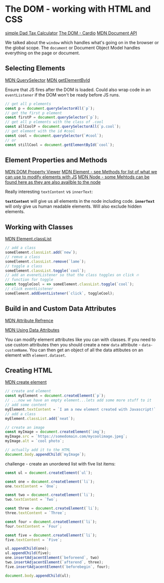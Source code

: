 # The DOM - working with HTML and CSS

[simple Dad Tax Calculator](https://codepen.io/matthewselby/pen/dyPNoPp)
[The DOM - Cardio](https://codepen.io/matthewselby/pen/qBdZxod?editors=0010)
[MDN Document API](https://developer.mozilla.org/en-US/docs/Web/API/Document)

We talked about the `window` which handles what's going on in the browser or the global scope. The `document` or Document Object Model handles everything on the page or document.

## Selecting Elements

[MDN QuerySelector](https://developer.mozilla.org/en-US/docs/Web/API/Document_object_model/Locating_DOM_elements_using_selectors)
[MDN getElementById](https://developer.mozilla.org/en-US/docs/Web/API/Document/getElementById)

Ensure that JS fires after the DOM is loaded. Could also wrap code in an `eventListener` if the DOM won't be ready before JS runs.

```js
// get all p elements
const p = document.querySelectorAll(`p`);
// get the first p element
const firstP = document.querySelector(`p`);
// get all p elements with the class of .cool
const allCoolP = document.querySelectorAll(`p.cool`);
// get element with the id #cool
const cool = document.querySelector(`#cool`);
// or
const stillCool = document.getElementById(`cool`);
```

## Element Properties and Methods

[MDN DOM Property Viewer](https://developer.mozilla.org/en-US/docs/Tools/DOM_Property_Viewer)
[MDN Element - see Methods for list of what we can use to modify elements with JS](https://developer.mozilla.org/en-US/docs/Web/API/Element)
[MDN Node - some Mehtods can be found here as they are also availble to the node](https://developer.mozilla.org/en-US/docs/Web/API/Node)

Really interesting `textContent` vs `innerText`:

**`textContent`** will give us all elements in the node including code.
**`innerText`** will only give us human readable elements. Will also exclude hidden elements.

## Working with Classes

[MDN Element.classList](https://developer.mozilla.org/en-US/docs/Web/API/Element/classList)

```js
// add a class
someElement.classList.add(`new`);
// remve a class
someElement.classList.remove(`lame`);
// toggle a class
someElement.classList.toggle(`cool`);
// add an evenetListener so that the class toggles on click 🔥
// function for toggle
const toggleCool = => someElement.classList.toggle(`cool`);
// click eventListener
someElement.addEventListener(`click`, toggleCool);
```

## Build in and Custom Data Attributes

[MDN Attribute Refrence](https://developer.mozilla.org/en-US/docs/Web/HTML/Attributes)

[MDN Using Data Attributes](https://developer.mozilla.org/en-US/docs/Learn/HTML/Howto/Use_data_attributes)

You can modify element attributes like you can with classes. If you need to use custom attributes then you should create a new `data` attribute - `data-customName`. You can then get an object of all the data attibutes on an element with `element.dataset`.

## Creating HTML

[MDN create element](https://developer.mozilla.org/en-US/docs/Web/API/Document/documentElement)

```js
// create and element
const myElement = document.createElement(`p`);
// ...now we have an empty element...lets add some more stuff to it
// add some content
myElement.textContent = `I am a new element created with Javascript!`
// add a class
myElement.classList.add(`neat`);

// create an image
const myImage = document.createElement(`img`);
myImage.src = `https://somedomain.com/mycoolimage.jpeg`;
myImage.alt = `cool photo`;

// actually add it to the HTML
document.body.appendChild(`myImage`);

```

challenge - create an unordered list with five list items:

```js
const ul = document.createElement(`ul`);

const one = document.createElement(`li`);
one.textContent = `One`;

const two = document.createElement(`li`);
two.textContent = `Two`;

const three = document.createElement(`li`);
three.textContent = `Three`;

const four = document.createElement(`li`);
four.textContent = `Four`;

const five = document.createElement(`li`);
five.textContent = `Five`;

ul.appendChild(one);
ul.appendChild(five);
one.insertAdjacentElement(`beforeend`, two)
two.insertAdjacentElement(`afterend`, three);
five.insertAdjacentElement(`beforebegin`, four);

document.body.appendChild(ul);
```